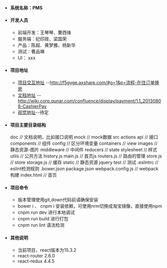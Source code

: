 - #### 系统名称：PMS
- #### 开发人员
  - 前端开发：王琴琴、曹西锋
  - 服务端：纪印政、梁国荣
  - 产品：陈超、黄梦雅、杨新华
  - 测试：曹品琳
  - UI： xxx
- #### 项目地址
  - [项目交互地址](http://f5gyge.axshare.com/#g=1&p=流程-在住订单换房) --http://f5gyge.axshare.com/#g=1&p=流程-在住订单换房
  - [文档地址](http://wiki.corp.qunar.com/confluence/display/payment/1.1_20130808-CashierPay) --http://wiki.corp.qunar.com/confluence/display/payment/1.1_20130808-CashierPay
  - [视觉地址](xxx)--待定
- #### 项目主要目录结构

    doc // 文档说明，比如接口说明
    mock // mock数据
    src
      actions
      api // 接口
      components // 组件
      config // 区分环境变量
      containers // view
      images // 静态资源-图片
      middleware // 中间件
      reducers // state
      stylesheet // 样式
      utils // 公共方法
      history.js
      main.js // 首页js
      routers.js // 路由的管理
      store.js // store
      storage.js // 缓存
    static // 静态资源
      jquery
    test // 测试
    .eslintrc // eslint检测规则
    .bower.json
    package.json
    webpack.config.js // webpack构建
    index.html // 首页
- #### 项目命令
  - 版本管理使用git,down代码前请确保安装
  - bower i 、 cnpm i 安装依赖，可使用nrm切换成淘宝镜像，直接使用npm
  - cnpm run dev 进行本地调试
  - cnpm run build 进行打包
  - cnpm run lint 语法检测
- #### 其他说明
  - 当前项目，react版本为15.3.2
  - react-router 2.6.0
  - react-redux 4.4.5 
